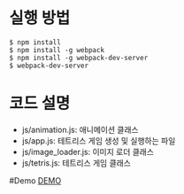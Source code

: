 # 실행 방법

    $ npm install 
    $ npm install -g webpack
    $ npm install -g webpack-dev-server
    $ webpack-dev-server 

# 코드 설명
* js/animation.js: 애니메이션 클래스
* js/app.js: 테트리스 게임 생성 및 실행하는 파일
* js/image_loader.js: 이미지 로더 클래스
* js/tetris.js: 테트리스 게임 클래스

#Demo
[DEMO](http://webgamebook.github.io/WebGame-Book/chapter4/)
